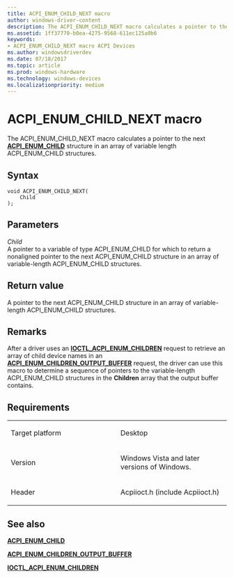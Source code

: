 ```yaml
---
title: ACPI_ENUM_CHILD_NEXT macro
author: windows-driver-content
description: The ACPI_ENUM_CHILD_NEXT macro calculates a pointer to the next ACPI_ENUM_CHILD structure in an array of variable length ACPI_ENUM_CHILD structures.
ms.assetid: 1ff37770-b0ea-4275-9568-611ec125a0b6
keywords: 
- ACPI_ENUM_CHILD_NEXT macro ACPI Devices
ms.author: windowsdriverdev
ms.date: 07/18/2017
ms.topic: article
ms.prod: windows-hardware
ms.technology: windows-devices
ms.localizationpriority: medium
---
```


# ACPI\_ENUM\_CHILD\_NEXT macro


The ACPI\_ENUM\_CHILD\_NEXT macro calculates a pointer to the next [**ACPI\_ENUM\_CHILD**](https://msdn.microsoft.com/library/windows/hardware/ff536109) structure in an array of variable length ACPI\_ENUM\_CHILD structures.

Syntax
------

```ManagedCPlusPlus
void ACPI_ENUM_CHILD_NEXT(
    Child
);
```

Parameters
----------

*Child*   
A pointer to a variable of type ACPI\_ENUM\_CHILD for which to return a nonaligned pointer to the next ACPI\_ENUM\_CHILD structure in an array of variable-length ACPI\_ENUM\_CHILD structures.

Return value
------------

A pointer to the next ACPI\_ENUM\_CHILD structure in an array of variable-length ACPI\_ENUM\_CHILD structures.

Remarks
-------

After a driver uses an [**IOCTL\_ACPI\_ENUM\_CHILDREN**](https://msdn.microsoft.com/library/windows/hardware/ff536147) request to retrieve an array of child device names in an [**ACPI\_ENUM\_CHILDREN\_OUTPUT\_BUFFER**](https://msdn.microsoft.com/library/windows/hardware/ff536112) request, the driver can use this macro to determine a sequence of pointers to the variable-length ACPI\_ENUM\_CHILD structures in the **Children** array that the output buffer contains.

Requirements
------------

<table>
<colgroup>
<col width="50%" />
<col width="50%" />
</colgroup>
<tbody>
<tr class="odd">
<td><p>Target platform</p></td>
<td>Desktop</td>
</tr>
<tr class="even">
<td><p>Version</p></td>
<td><p>Windows Vista and later versions of Windows.</p></td>
</tr>
<tr class="odd">
<td><p>Header</p></td>
<td>Acpiioct.h (include Acpiioct.h)</td>
</tr>
</tbody>
</table>

## See also


[**ACPI\_ENUM\_CHILD**](https://msdn.microsoft.com/library/windows/hardware/ff536109)

[**ACPI\_ENUM\_CHILDREN\_OUTPUT\_BUFFER**](https://msdn.microsoft.com/library/windows/hardware/ff536112)

[**IOCTL\_ACPI\_ENUM\_CHILDREN**](https://msdn.microsoft.com/library/windows/hardware/ff536147)

 

 




